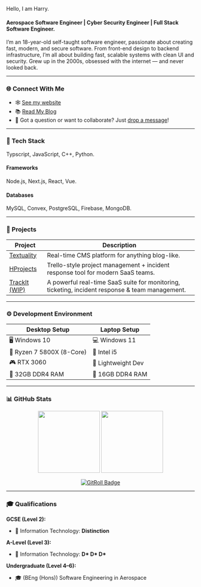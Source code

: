 <p>
  Hello, I am Harry.
</p>
<h4 align="start">
  <b>Aerospace Software Engineer | Cyber Security Engineer | Full Stack Software Engineer. </b>
</h4>

<p align="start">
  I’m an 18-year-old self-taught software engineer, passionate about creating fast, modern, and secure software. From front-end design to backend infrastructure, I’m all about building fast, scalable systems with clean UI and security. 
  Grew up in the 2000s, obsessed with the internet — and never looked back.
</p>

---

### 🌐 Connect With Me
- 🕸 [See my website](https://hdev.uk)
- 📚 [Read My Blog](https://hdev.uk/blog)
- 💬 Got a question or want to collaborate? Just [drop a message](mailto:hello@hdev.uk)!

---

### 🧰 Tech Stack
Typscript, JavaScript, C++, Python.
#### Frameworks
Node.js, Next.js, React, Vue.
#### Databases
MySQL, Convex, PostgreSQL, Firebase, MongoDB.

---

### 🚀 Projects

| Project | Description |
|--------|-------------|
| [Textuality](https://github.com/Hdev-Group/Textuality) | Real-time CMS platform for anything blog-like. |
| [HProjects](https://github.com/Hdev-Group/HProjects) | Trello-style project management + incident response tool for modern SaaS teams. |
| [TrackIt (WIP)](https://github.com/Hdev-Group) | A powerful real-time SaaS suite for monitoring, ticketing, incident response & team management. |

---

### ⚙️ Development Environment

| Desktop Setup | Laptop Setup |
|---------------|--------------|
| 🖥 Windows 10 | 💻 Windows 11 |
| 🧠 Ryzen 7 5800X (8-Core) | 🧠 Intel i5 |
| 🎮 RTX 3060 | 🔋 Lightweight Dev |
| 🐏 32GB DDR4 RAM | 🐏 16GB DDR4 RAM |

---

### 📊 GitHub Stats

<p align="center">
  <img height="165" src="https://github-readme-stats.vercel.app/api?username=CampbellHarry&theme=tokyonight&show_icons=true&hide_border=true&count_private=true" />
  <img height="165" src="https://github-readme-streak-stats.herokuapp.com/?user=CampbellHarry&theme=tokyonight&hide_border=true" />
</p>

<p align="center">
  <a href="https://gitroll.io/profile/uMhMQ9YaRX6hXXhs0g45Bh3AfZNA2">
    <img src="https://gitroll.io/api/badges/profiles/v1/uMhMQ9YaRX6hXXhs0g45Bh3AfZNA2?theme=dark" alt="GitRoll Badge"/>
  </a>
</p>

---

### 🎓 Qualifications

**GCSE (Level 2):**
- 📘 Information Technology: **Distinction**

**A-Level (Level 3):**
- 📗 Information Technology: **D\* D\* D\***

**Undergraduate (Level 4–6):**
- 🎓 (BEng (Hons)) Software Engineering in Aerospace 


